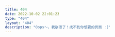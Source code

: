 ```yaml
---
title: 404
date: 2022-10-02 22:01:23
type: "404"
layout: "404"
description: "Oops～，我崩溃了！找不到你想要的页面 :("
---
```

